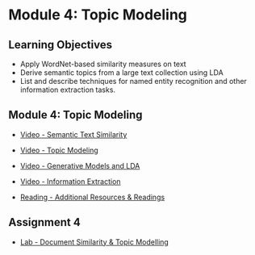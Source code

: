 # Module 4: Topic Modeling

## Learning Objectives

- Apply WordNet-based similarity measures on text
- Derive semantic topics from a large text collection using LDA
- List and describe techniques for named entity recognition and other information extraction tasks.

## Module 4: Topic Modeling

- [Video - Semantic Text Similarity](https://www.coursera.org/learn/python-text-mining/lecture/DpNWl/semantic-text-similarity)

- [Video - Topic Modeling](https://www.coursera.org/learn/python-text-mining/lecture/KiiBl/topic-modeling)

- [Video - Generative Models and LDA](https://www.coursera.org/learn/python-text-mining/lecture/SRSuq/generative-models-and-lda)

- [Video - Information Extraction](https://www.coursera.org/learn/python-text-mining/lecture/5234x/information-extraction)

- [Reading - Additional Resources & Readings](https://www.coursera.org/learn/python-text-mining/supplement/bcdkY/additional-resources-readings)

## Assignment 4

- [Lab - Document Similarity & Topic Modelling](./Labs/Assignment%204.ipynb)